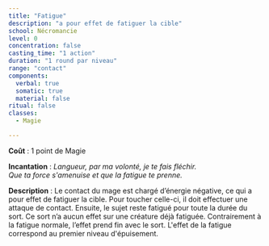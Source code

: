 ```yaml
---
title: "Fatigue"
description: "a pour effet de fatiguer la cible"
school: Nécromancie
level: 0
concentration: false
casting_time: "1 action"
duration: "1 round par niveau"
range: "contact"
components:
  verbal: true
  somatic: true
  material: false
ritual: false
classes:
  - Magie

---
```

**Coût** : 1 point de Magie  

**Incantation** : *Langueur, par ma volonté, je te fais fléchir.*    
*Que ta force s'amenuise et que la fatigue te prenne.*    

**Description** : Le contact du mage est chargé d’énergie négative, ce qui a pour effet de fatiguer la cible. Pour toucher celle-ci, il doit effectuer une attaque de contact. Ensuite, le sujet reste fatigué pour toute la durée du sort.
Ce sort n’a aucun effet sur une créature déjà fatiguée. Contrairement à la fatigue normale, l’effet prend fin avec le sort. L'effet de la fatigue correspond au premier niveau d'épuisement.  
